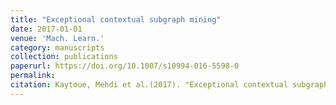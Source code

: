 ```yaml
---
title: "Exceptional contextual subgraph mining"
date: 2017-01-01
venue: 'Mach. Learn.'
category: manuscripts
collection: publications
paperurl: https://doi.org/10.1007/s10994-016-5598-0
permalink: 
citation: Kaytoue, Mehdi et al.(2017). "Exceptional contextual subgraph mining". Mach. Learn.. 106(8).
---
```

